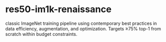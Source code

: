 # res50-im1k-renaissance
classic ImageNet training pipeline using contemporary best practices in data efficiency, augmentation, and optimization. Targets ≥75% top-1 from scratch within budget constraints.
